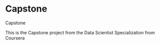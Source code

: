 # Capstone
Capstone

This is the Capstone project from the Data Scientist Specialization from Coursera
